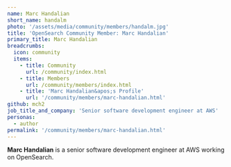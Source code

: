 ```yaml
---
name: Marc Handalian
short_name: handalm
photo: '/assets/media/community/members/handalm.jpg'
title: 'OpenSearch Community Member: Marc Handalian'
primary_title: Marc Handalian
breadcrumbs:
  icon: community
  items:
    - title: Community
      url: /community/index.html
    - title: Members
      url: /community/members/index.html
    - title: 'Marc Handalian&apos;s Profile'
      url: '/community/members/marc-handalian.html'
github: mch2
job_title_and_company: 'Senior software development engineer at AWS'
personas:
  - author
permalink: '/community/members/marc-handalian.html'
---
```


**Marc Handalian** is a senior software development engineer at AWS working on OpenSearch.
